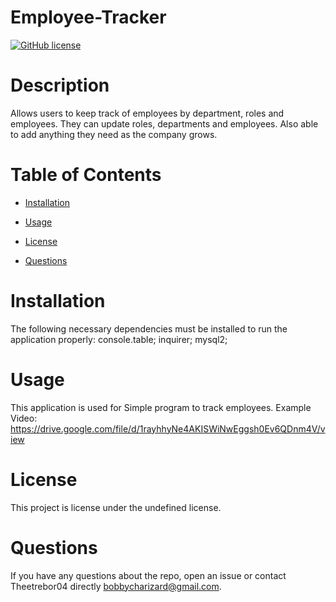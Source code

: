 
  # Employee-Tracker
  [![GitHub license](https://img.shields.io/badge/license-MIT-blue.svg)](https://github.com/Theetrebor04/Employee-Tracker)

# Description

Allows users to keep track of employees by department, roles and employees. They can update roles, departments and employees. Also able to add anything they need as the company grows.

# Table of Contents 

* [Installation](#installation)

* [Usage](#usage)

* [License](#license)

* [Questions](#questions)

# Installation

The following necessary dependencies must be installed to run the application properly: console.table; inquirer; mysql2;

# Usage

​This application is used for Simple program to track employees.
Example Video: https://drive.google.com/file/d/1rayhhyNe4AKISWiNwEggsh0Ev6QDnm4V/view

# License
This project is license under the undefined license.

# Questions

If you have any questions about the repo, open an issue or contact Theetrebor04 directly bobbycharizard@gmail.com.

